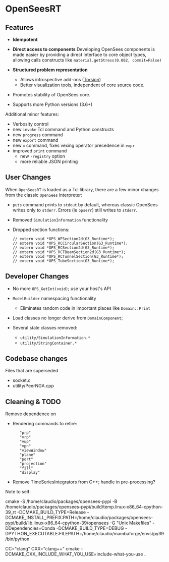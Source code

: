 # OpenSeesRT

## Features

- **Idempotent**

- **Direct access to components** Developing OpenSees components
  is made easier by providing a direct interface to core object
  types, allowing calls constructs like `material.getStress(0.002, commit=False)`

- **Structured problem representation**

  - Allows introspective add-ons ([Torsion]())
  - Better visualization tools, independent of core source code.

- Promotes stability of OpenSees core.

- Supports more Python versions (3.6+)

Additional minor features:

- Verbosity control
- new `invoke` Tcl command and Python constructs
- new `progress` command
- new `export` command
- new `=` command, fixes vexing operator precedence in `expr`
- improved `print` command
  - new `-registry` option
  - more reliable JSON printing



## User Changes

When `OpenSeesRT` is loaded as a Tcl library, there are a few minor
changes from the classic `OpenSees` interpreter:

- `puts` command prints to `stdout` by default, whereas classic OpenSees
  writes only to `stderr`. Errors (ie `opserr`) still writes to `stderr`.

- Removed `SimulationInformation` functionality

- Dropped section functions:

      // extern void *OPS_WFSection2d(G3_Runtime*);
      // extern void *OPS_RCCircularSection(G3_Runtime*);
      // extern void *OPS_RCSection2d(G3_Runtime*);
      // extern void *OPS_RCTBeamSection2d(G3_Runtime*);
      // extern void *OPS_RCTunnelSection(G3_Runtime*);
      // extern void *OPS_TubeSection(G3_Runtime*);




## Developer Changes

- No more `OPS_GetInt(void)`; use your host's API

- `ModelBuilder` namespacing functionality

  - Eliminates random code in important places like `Domain::Print`

- Load classes no longer derive from `DomainComponent`;

- Several stale classes removed:
  - `utility/SimulationInformation.*`
  - `utility/StringContainer.*`


## Codebase changes

Files that are superseded

- socket.c
- utility/PeerNGA.cpp

## Cleaning & TODO


Remove dependence on

- Rendering commands to retire:
  ```
     "prp"
     "vrp"
     "vup"
     "vpn"
     "viewWindow"
     "plane"
     "port"
     "projection"
     "fill"
     "display"
  ```

- Remove TimeSeriesIntegrators from C++; handle in pre-processing?

Note to self:

  cmake -S /home/claudio/packages/opensees-pypi -B /home/claudio/packages/opensees-pypi/build/temp.linux-x86_64-cpython-39_rt -DCMAKE_BUILD_TYPE=Release -DCMAKE_INSTALL_PREFIX:PATH=/home/claudio/packages/opensees-pypi/build/lib.linux-x86_64-cpython-39/opensees -G "Unix Makefiles" -DDependencies=Conda -DCMAKE_BUILD_TYPE=DEBUG -DPYTHON_EXECUTABLE:FILEPATH=/home/claudio/mambaforge/envs/py39/bin/python

  CC="clang" CXX="clang++" cmake -DCMAKE_CXX_INCLUDE_WHAT_YOU_USE=include-what-you-use ..


